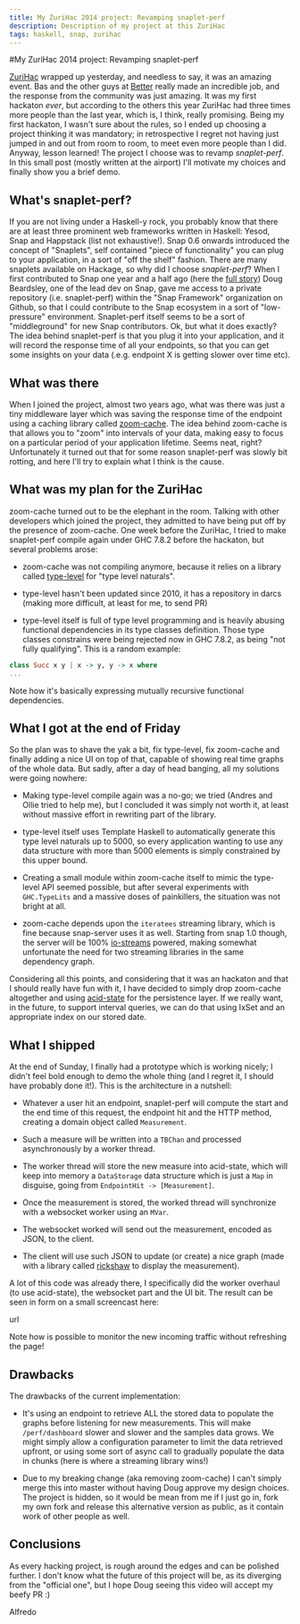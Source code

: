 ```yaml
---
title: My ZuriHac 2014 project: Revamping snaplet-perf
description: Description of my project at this ZuriHac
tags: haskell, snap, zurihac
---
```


#My ZuriHac 2014 project: Revamping snaplet-perf

[ZuriHac]() wrapped up yesterday, and needless to say, it was an amazing event.
Bas and the other guys at [Better]() really made an incredible job, and the
response from the community was just amazing. It was my first hackaton *ever*,
but according to the others this year ZuriHac had three times more people than
the last year, which is, I think, really promising.
Being my first hackaton, I wasn't sure about the rules, so I ended up choosing
a project thinking it was mandatory; in retrospective I regret not having just
jumped in and out from room to room, to meet even more people than I did.
Anyway, lesson learned! The project I choose was to revamp _snaplet-perf_.
In this small post (mostly written at the airport) I'll motivate my choices
and finally show you a brief demo.

## What's snaplet-perf?
If you are not living under a Haskell-y rock, you probably know that there
are at least three prominent web frameworks written in Haskell: Yesod, Snap
and Happstack (list not exhaustive!). Snap 0.6 onwards introduced the concept
of "Snaplets", self contained "piece of functionality" you can plug to your
application, in a sort of "off the shelf" fashion. There are many snaplets
available on Hackage, so why did I choose _snaplet-perf_?
When I first contributed to Snap one year and a half ago (here the
[full story]()) Doug Beardsley, one of the lead dev on Snap, gave me access
to a private repository (i.e. snaplet-perf) within the "Snap Framework"
organization on Github, so that I could contribute to the Snap ecosystem in
a sort of "low-pressure" environment. Snaplet-perf itself seems to be a sort
of "middleground" for new Snap contributors. Ok, but what it does exactly?
The idea behind snaplet-perf is that you plug it into your application, and
it will record the response time of all your endpoints, so that you can get
some insights on your data (.e.g. endpoint X is getting slower over time etc).

## What was there
When I joined the project, almost two years ago, what was there was just
a tiny middleware layer which was saving the response time of the endpoint
using a caching library called [zoom-cache](). The idea behind zoom-cache is
that allows you to "zoom" into intervals of your data, making easy to focus
on a particular period of your application lifetime. Seems neat, right?
Unfortunately it turned out that for some reason snaplet-perf was slowly
bit rotting, and here I'll try to explain what I think is the cause.

## What was my plan for the ZuriHac
zoom-cache turned out to be the elephant in the room. Talking with other
developers which joined the project, they admitted to have being put off
by the presence of zoom-cache. One week before the ZuriHac, I tried to
make snaplet-perf compile again under GHC 7.8.2 before the hackaton, but
several problems arose:

* zoom-cache was not compiling anymore, because it relies on a library
  called [type-level]() for "type level naturals".

* type-level hasn't been updated since 2010, it has a repository in darcs
  (making more difficult, at least for me, to send PR)

* type-level itself is full of type level programming and is heavily
  abusing functional dependencies in its type classes definition. Those
  type classes constrains were being rejected now in GHC 7.8.2, as being
  "not fully qualifying". This is a random example:

``` haskell
class Succ x y | x -> y, y -> x where
...
```

Note how it's basically expressing mutually recursive functional
dependencies.

## What I got at the end of Friday
So the plan was to shave the yak a bit, fix type-level, fix zoom-cache and
finally adding a nice UI on top of that, capable of showing real time graphs
of the whole data. But sadly, after a day of head banging, all my solutions
were going nowhere:

* Making type-level compile again was a no-go; we tried (Andres and Ollie
  tried to help me), but I concluded it was simply not worth it, at least
  without massive effort in rewriting part of the library.

* type-level itself uses Template Haskell to automatically generate this
  type level naturals up to 5000, so every application wanting to use any
  data structure with more than 5000 elements is simply constrained by this
  upper bound.

* Creating a small module within zoom-cache itself to mimic the type-level API
  seemed possible, but after several experiments with `GHC.TypeLits` and a
  massive doses of painkillers, the situation was not bright at all.

* zoom-cache depends upon the `iteratees` streaming library, which is fine
  because snap-server uses it as well. Starting from snap 1.0 though,
  the server will be 100% [io-streams]() powered, making somewhat unfortunate
  the need for two streaming libraries in the same dependency graph.

Considering all this points, and considering that it was an hackaton and that
I should really have fun with it, I have decided to simply drop zoom-cache
altogether and using [acid-state]() for the persistence layer. If we really
want, in the future, to support interval queries, we can do that using IxSet and
an appropriate index on our stored date.

## What I shipped
At the end of Sunday, I finally had a prototype which is working nicely; I didn't
feel bold enough to demo the whole thing (and I regret it, I should have probably
done it!). This is the architecture in a nutshell:

* Whatever a user hit an endpoint, snaplet-perf will compute the start and the
  end time of this request, the endpoint hit and the HTTP method, creating a
  domain object called `Measurement`.
  
* Such a measure will be written into a `TBChan` and processed asynchronously
  by a worker thread.

* The worker thread will store the new measure into acid-state, which will
  keep into memory a `DataStorage` data structure which is just a `Map` in
  disguise, going from `EndpointHit -> [Measurement]`.

* Once the measurement is stored, the worked thread will synchronize with
  a websocket worker using an `MVar`.

* The websocket worked will send out the measurement, encoded as JSON, to
  the client.

* The client will use such JSON to update (or create) a nice graph (made
  with a library called [rickshaw]() to display the measurement).

A lot of this code was already there, I specifically did the worker overhaul
(to use acid-state), the websocket part and the UI bit. The result can be seen
in form on a small screencast here:

url

Note how is possible to monitor the new incoming traffic without refreshing the
page!

## Drawbacks
The drawbacks of the current implementation:

* It's using an endpoint to retrieve ALL the stored data to populate the graphs
  before listening for new measurements. This will make `/perf/dashboard` slower
  and slower and the samples data grows. We might simply allow a configuration
  parameter to limit the data retrieved upfront, or using some sort of async
  call to gradually populate the data in chunks (here is where a streaming library
  wins!)

* Due to my breaking change (aka removing zoom-cache) I can't simply merge this
  into master without having Doug approve my design choices. The project is
  hidden, so it would be mean from me if I just go in, fork my own fork and release
  this alternative version as public, as it contain work of other people as well.


## Conclusions
As every hacking project, is rough around the edges and can be polished further.
I don't know what the future of this project will be, as its diverging from the
"official one", but I hope Doug seeing this video will accept my beefy PR :)

Alfredo
